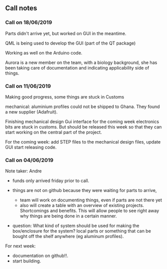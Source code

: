## Call notes

### Call on 18/06/2019

Parts didn't arrive yet, but worked on GUI in the meantime. 

QML is being used to develop the GUI (part of the QT package)

Working as well on the Arduino code.

Aurora is a new member on the team, with a biology background, she has been taking care of documentation and
indicating applicability side of things.







### Call on 11/06/2019

Making good progress, some things are stuck in Customs

mechanical:
aluminium profiles could not be shipped to Ghana. They found a new supplier (Adafruit).

Finishing mechanical design
Gui interface for the coming week
electronics bits are stuck in customs. But should be released this week so that they can start working  on the central part of the project.

For the coming week:
add STEP files to the mechanical design files,
update GUI
start releasing code.


### Call on 04/06/2019
Note taker: Andre 

- funds only arrived friday prior to call. 
- things are not on github because they were waiting for parts to arrive, 
  - team will work on documenting things, even if parts are not there yet
  - also will create a table with an overview of existing projects. Shortcomings and benefits. This will allow people to 
  see right away why things are being done in a certain manner.
  
- question: What kind of system should be used for making the box/enclosure for the system? local parts or something that 
can be bought off the shelf anywhere (eg aluminum profiles).

 For next week:
  - documentation on github!!.
  - start building.
  
  

